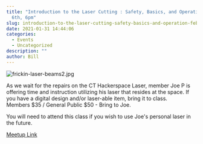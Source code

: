 ```yaml
---
title: "Introduction to the Laser Cutting : Safety, Basics, and Operation - Feb
  6th, 6pm"
slug: introduction-to-the-laser-cutting-safety-basics-and-operation-feb-6th-6pm
date: 2021-01-31 14:44:06
categories:
  - Events
  - Uncategorized
description: ""
author: Bill
---
```


![frickin-laser-beams2.jpg](/uploads/2021/01/frickin-laser-beams2.jpg)

As we wait for the repairs on the CT Hackerspace Laser, member Joe P is offering time and instruction utilizing his laser that resides at the space. If you have a digital design and/or laser-able item, bring it to class.  
Members $35 / General Public $50 - Bring to Joe.

You will need to attend this class if you wish to use Joe's personal laser in the future.

[Meetup Link](https://www.meetup.com/CT-Hackerspace/events/276090439/)
